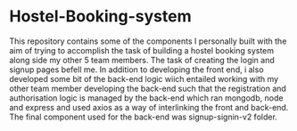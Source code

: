 # Hostel-Booking-system
This repository contains some of the components I personally built with the aim of trying to accomplish the task of building a hostel booking system along side my other 5 team members.
The task of creating the login and signup pages befell me. In addition to developing the front end, i also developed some bit of the back-end logic wiich entailed working with my other team member developing the back-end such that the registration and authorisation logic is managed by the back-end which ran mongodb, node and express and used axios as a way of interlinking the front and back-end.
The final component used for the back-end was  signup-signin-v2 folder.
